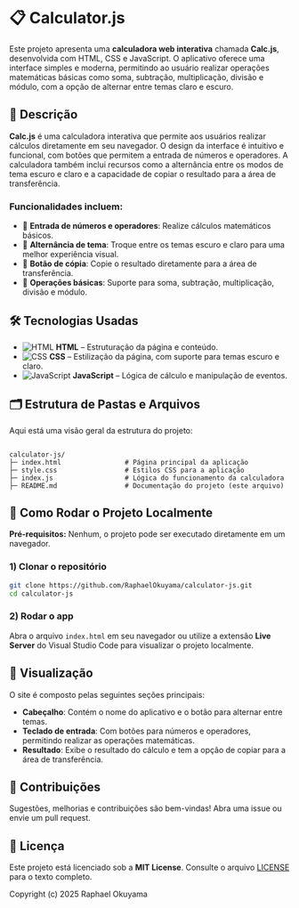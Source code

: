 # 📋 Calculator.js

Este projeto apresenta uma **calculadora web interativa** chamada **Calc.js**, desenvolvida com HTML, CSS e JavaScript. O aplicativo oferece uma interface simples e moderna, permitindo ao usuário realizar operações matemáticas básicas como soma, subtração, multiplicação, divisão e módulo, com a opção de alternar entre temas claro e escuro.

## 📝 Descrição

**Calc.js** é uma calculadora interativa que permite aos usuários realizar cálculos diretamente em seu navegador. O design da interface é intuitivo e funcional, com botões que permitem a entrada de números e operadores. A calculadora também inclui recursos como a alternância entre os modos de tema escuro e claro e a capacidade de copiar o resultado para a área de transferência.

### Funcionalidades incluem:

- 🔢 **Entrada de números e operadores**: Realize cálculos matemáticos básicos.
- 🌙 **Alternância de tema**: Troque entre os temas escuro e claro para uma melhor experiência visual.
- 🔄 **Botão de cópia**: Copie o resultado diretamente para a área de transferência.
- 🧮 **Operações básicas**: Suporte para soma, subtração, multiplicação, divisão e módulo.

## 🛠️ Tecnologias Usadas

- ![HTML](https://img.shields.io/badge/HTML-E34F26?style=for-the-badge&logo=html5&logoColor=white) **HTML** – Estruturação da página e conteúdo.
- ![CSS](https://img.shields.io/badge/CSS-1572B6?style=for-the-badge&logo=css3&logoColor=white) **CSS** – Estilização da página, com suporte para temas escuro e claro.
- ![JavaScript](https://img.shields.io/badge/JavaScript-F7DF1E?style=for-the-badge&logo=javascript&logoColor=black) **JavaScript** – Lógica de cálculo e manipulação de eventos.

## 🗂️ Estrutura de Pastas e Arquivos

Aqui está uma visão geral da estrutura do projeto:

```

calculator-js/
├─ index.html                # Página principal da aplicação
├─ style.css                 # Estilos CSS para a aplicação
├─ index.js                  # Lógica do funcionamento da calculadora
├─ README.md                 # Documentação do projeto (este arquivo)

````

## 🚀 Como Rodar o Projeto Localmente

**Pré-requisitos:** Nenhum, o projeto pode ser executado diretamente em um navegador.

### 1) Clonar o repositório

```bash
git clone https://github.com/RaphaelOkuyama/calculator-js.git
cd calculator-js
````

### 2) Rodar o app

Abra o arquivo `index.html` em seu navegador ou utilize a extensão **Live Server** do Visual Studio Code para visualizar o projeto localmente.

## 🎨 Visualização

O site é composto pelas seguintes seções principais:

* **Cabeçalho**: Contém o nome do aplicativo e o botão para alternar entre temas.
* **Teclado de entrada**: Com botões para números e operadores, permitindo realizar as operações matemáticas.
* **Resultado**: Exibe o resultado do cálculo e tem a opção de copiar para a área de transferência.

## 🤝 Contribuições

Sugestões, melhorias e contribuições são bem-vindas! Abra uma issue ou envie um pull request.

## 📄 Licença

Este projeto está licenciado sob a **MIT License**.
Consulte o arquivo [LICENSE](./LICENSE) para o texto completo.

Copyright (c) 2025 Raphael Okuyama
